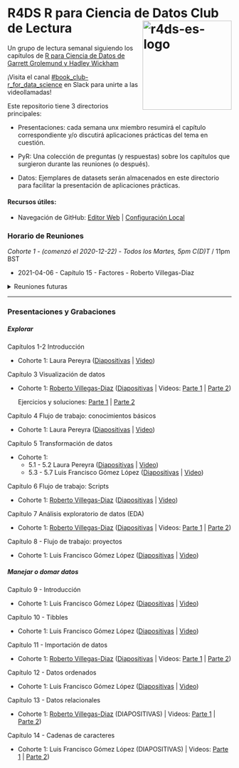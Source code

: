 # R4DS R para Ciencia de Datos Club de Lectura <img src="https://r4ds-en-espaniol.netlify.app/hex_r4ds-es.png" alt="r4ds-es-logo" align="right" height=200px />

Un grupo de lectura semanal siguiendo los capítulos de [R para Ciencia de Datos de Garrett Grolemund y Hadley Wickham](https://es.r4ds.hadley.nz/)

¡Visita el canal [#book_club-r_for_data_science](https://r4ds.io/join) en Slack para unirte a las videollamadas! 

Este repositorio tiene 3 directorios principales:

- Presentaciones: cada semana unx miembro resumirá el capítulo correspondiente y/o discutirá aplicaciones prácticas del tema en cuestión.

- PyR: Una colección de preguntas (y respuestas) sobre los capítulos que surgieron durante las reuniones (o después).

- Datos: Ejemplares de datasets serán almacenados en este directorio para facilitar la presentación de aplicaciones prácticas.


#### Recursos útiles: 
- Navegación de GitHub: [Editor Web](https://youtu.be/d41oc2OMAuI) | [Configuración Local](https://www.youtube.com/watch?v=hNUNPkoledI)

### Horario de Reuniones

*Cohorte 1 - (comenzó el 2020-12-22) - Todos los Martes, 5pm C(D)T* / 11pm BST

- 2021-04-06 - Capítulo 15 - Factores - Roberto Villegas-Diaz

<details>
  <summary> Reuniones futuras </summary>
  
- 2021-04-13 - Capítulo 16 - Fechas y horas

</details>
<hr>

### Presentaciones y Grabaciones

##### Explorar

Capítulos 1-2 Introducción 

- Cohorte 1: Laura Pereyra ([Diapositivas](#) | [Video](https://youtu.be/q2IquNe1mnw))

Capítulo 3 Visualización de datos

- Cohorte 1: [Roberto Villegas-Diaz](https://github.com/villegar) ([Diapositivas](https://r4ds.github.io/bookclub-r4ds_es/Presentaciones/Semana02-03/Cohorte01/Capitulo03.html) | Videos: [Parte 1](https://youtu.be/sYJlzqdEswM) | [Parte 2](https://youtu.be/pQVkVaWrklA))
  
  Ejercicios y soluciones: [Parte 1](https://r4ds.github.io/bookclub-r4ds_es/Presentaciones/Semana02-03/Cohorte01/Capitulo03-ejercicios/Capitulo03-ejercicios.html) | [Parte 2](https://r4ds.github.io/bookclub-r4ds_es/Presentaciones/Semana02-03/Cohorte01/Capitulo03-ejercicios/Capitulo03-ejercicios-parte2.html)

Capítulo 4 Flujo de trabajo: conocimientos básicos

- Cohorte 1: Laura Pereyra ([Diapositivas](#) | [Video](https://youtu.be/CMqlPZsNiqo))
  
Capítulo 5 Transformación de datos

- Cohorte 1: 
  - 5.1 - 5.2 Laura Pereyra ([Diapositivas](#) | [Video](https://youtu.be/CMqlPZsNiqo?t=540))
  - 5.3 - 5.7 Luis Francisco Gómez López ([Diapositivas](https://r4ds.github.io/bookclub-r4ds_es/Presentaciones/Semana05/Cohorte01/005_transformacion_datos.html) | [Video](https://youtu.be/N4V2NL-TTg8))
  
Capítulo 6 Flujo de trabajo: Scripts

- Cohorte 1: [Roberto Villegas-Diaz](https://github.com/villegar) ([Diapositivas](https://r4ds.github.io/bookclub-r4ds_es/Presentaciones/Semana06-07/Cohorte01/Capitulo06.html) | [Video](https://youtu.be/f1ZGqZvt0ws))

Capítulo 7 Análisis exploratorio de datos (EDA)

- Cohorte 1: [Roberto Villegas-Diaz](https://github.com/villegar) ([Diapositivas](https://r4ds.github.io/bookclub-r4ds_es/Presentaciones/Semana06-07/Cohorte01/Capitulo07.html) | Videos: [Parte 1](https://youtu.be/f1ZGqZvt0ws?t=770) | [Parte 2](https://youtu.be/xcwCoxQcPT0))
  
Capítulo 8 - Flujo de trabajo: proyectos

- Cohorte 1: Luis Francisco Gómez López ([Diapositivas](https://r4ds.github.io/bookclub-r4ds_es/Presentaciones/Semana08/Cohorte01/008_flujo_trabajo.html) | [Video](https://youtu.be/nbzX_fzu84k))

##### Manejar o domar datos
Capítulo 9 - Introducción

- Cohorte 1: Luis Francisco Gómez López ([Diapositivas](https://r4ds.github.io/bookclub-r4ds_es/Presentaciones/Semana08/Cohorte01/009_transformar_datos.html) | [Video](https://youtu.be/nbzX_fzu84k?t=690))

Capítulo 10 - Tibbles

- Cohorte 1: Luis Francisco Gómez López ([Diapositivas](https://r4ds.github.io/bookclub-r4ds_es/Presentaciones/Semana08/Cohorte01/010_tibbles.html) | [Video](https://youtu.be/nbzX_fzu84k?t=979))

Capítulo 11 - Importación de datos

- Cohorte 1: [Roberto Villegas-Diaz](https://github.com/villegar) ([Diapositivas](https://r4ds.github.io/bookclub-r4ds_es/Presentaciones/Semana09-10/Cohorte01/Capitulo11.html) | Videos: [Parte 1](https://youtu.be/d814H-wcoEc) | [Parte 2](https://youtu.be/VdAdOuvxlOU))

Capítulo 12 - Datos ordenados

- Cohorte 1: Luis Francisco Gómez López ([Diapositivas](https://r4ds.github.io/bookclub-r4ds_es/Presentaciones/Semana11/Cohorte01/012_datos_ordenados.html) | [Video](https://youtu.be/24fuHYagf9k))

Capítulo 13 - Datos relacionales
- Cohorte 1: [Roberto Villegas-Diaz](https://github.com/villegar) (DIAPOSITIVAS) | Videos: [Parte 1](https://youtu.be/Uot5PKTyRUY) | [Parte 2](https://youtu.be/H10HTCvObLI))

Capítulo 14 - Cadenas de caracteres
- Cohorte 1: Luis Francisco Gómez López (DIAPOSITIVAS) | Videos: [Parte 1](https://youtu.be/k-zCaraJbUk) | [Parte 2](https://youtu.be/HYeX6bY3jnI))
